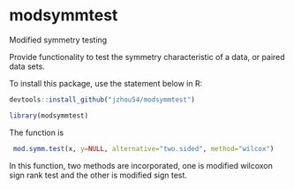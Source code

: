 # modsymmtest
Modified symmetry testing

Provide functionality to test the symmetry characteristic of a data, or paired data sets.

To install this package, use the statement below in R:

 ```r
 devtools::install_github("jzhou54/modsymmtest")
 
 library(modsymmtest)
 ```
 
 The function is 
 
 ```r
  mod.symm.test(x, y=NULL, alternative="two.sided", method="wilcox")
 ```
 
 In this function, two methods are incorporated, one is modified wilcoxon sign rank test and the other is modified sign test. 

